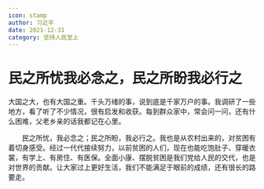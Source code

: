 ```yaml
---
icon: stamp
author: 习近平
date: 2021-12-31
category: 坚持人民至上
---
```


# 民之所忧我必念之，民之所盼我必行之

​      大国之大，也有大国之重。千头万绪的事，说到底是千家万户的事。我调研了一些地方，看了听了不少情况，很有启发和收获。每到群众家中，常会问一问，还有什么困难，父老乡亲的话我都记在心里。

　　民之所忧，我必念之；民之所盼，我必行之。我也是从农村出来的，对贫困有着切身感受。经过一代代接续努力，以前贫困的人们，现在也能吃饱肚子、穿暖衣裳，有学上、有房住、有医保。全面小康、摆脱贫困是我们党给人民的交代，也是对世界的贡献。让大家过上更好生活，我们不能满足于眼前的成绩，还有很长的路要走。

